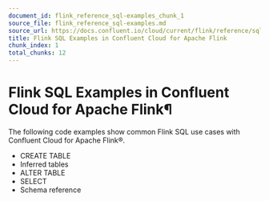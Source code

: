 ```yaml
---
document_id: flink_reference_sql-examples_chunk_1
source_file: flink_reference_sql-examples.md
source_url: https://docs.confluent.io/cloud/current/flink/reference/sql-examples.html
title: Flink SQL Examples in Confluent Cloud for Apache Flink
chunk_index: 1
total_chunks: 12
---
```


# Flink SQL Examples in Confluent Cloud for Apache Flink¶

The following code examples show common Flink SQL use cases with Confluent Cloud for Apache Flink®.

  * CREATE TABLE
  * Inferred tables
  * ALTER TABLE
  * SELECT
  * Schema reference
